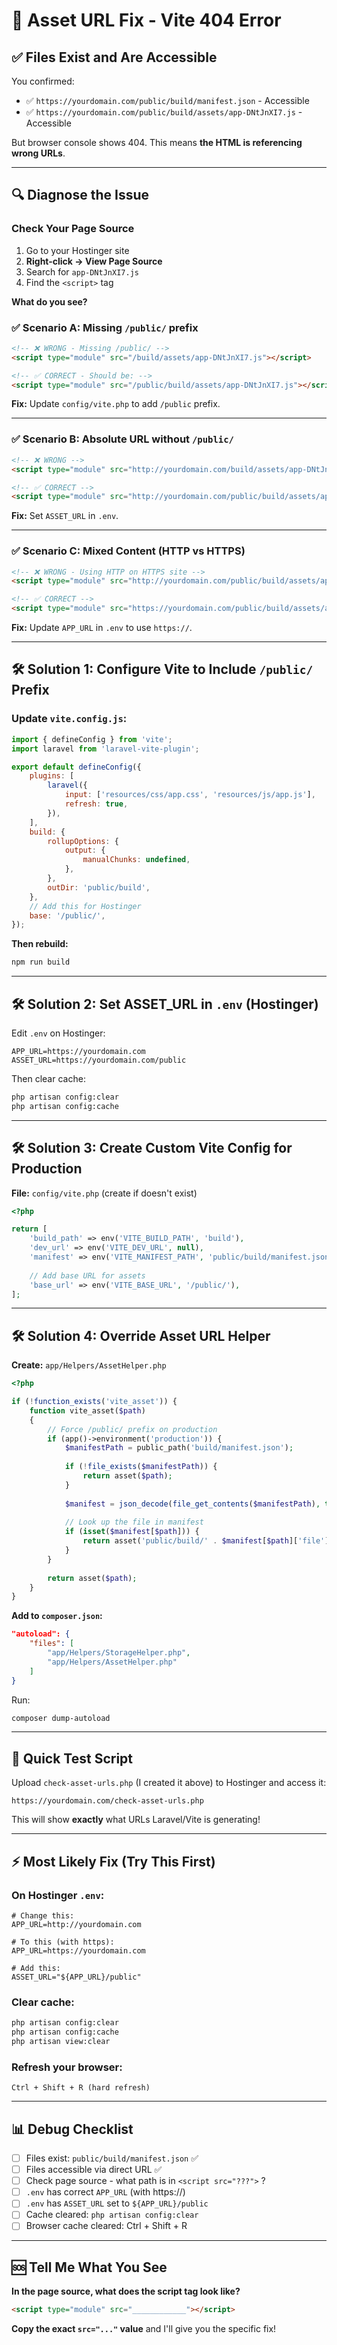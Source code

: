 # 🔧 Asset URL Fix - Vite 404 Error

## ✅ Files Exist and Are Accessible

You confirmed:
- ✅ `https://yourdomain.com/public/build/manifest.json` - Accessible
- ✅ `https://yourdomain.com/public/build/assets/app-DNtJnXI7.js` - Accessible

But browser console shows 404. This means **the HTML is referencing wrong URLs**.

---

## 🔍 Diagnose the Issue

### Check Your Page Source

1. Go to your Hostinger site
2. **Right-click → View Page Source**
3. Search for `app-DNtJnXI7.js`
4. Find the `<script>` tag

**What do you see?**

### ✅ Scenario A: Missing `/public/` prefix

```html
<!-- ❌ WRONG - Missing /public/ -->
<script type="module" src="/build/assets/app-DNtJnXI7.js"></script>

<!-- ✅ CORRECT - Should be: -->
<script type="module" src="/public/build/assets/app-DNtJnXI7.js"></script>
```

**Fix:** Update `config/vite.php` to add `/public` prefix.

---

### ✅ Scenario B: Absolute URL without `/public/`

```html
<!-- ❌ WRONG -->
<script type="module" src="http://yourdomain.com/build/assets/app-DNtJnXI7.js"></script>

<!-- ✅ CORRECT -->
<script type="module" src="http://yourdomain.com/public/build/assets/app-DNtJnXI7.js"></script>
```

**Fix:** Set `ASSET_URL` in `.env`.

---

### ✅ Scenario C: Mixed Content (HTTP vs HTTPS)

```html
<!-- ❌ WRONG - Using HTTP on HTTPS site -->
<script type="module" src="http://yourdomain.com/public/build/assets/app-DNtJnXI7.js"></script>

<!-- ✅ CORRECT -->
<script type="module" src="https://yourdomain.com/public/build/assets/app-DNtJnXI7.js"></script>
```

**Fix:** Update `APP_URL` in `.env` to use `https://`.

---

## 🛠️ Solution 1: Configure Vite to Include `/public/` Prefix

### Update `vite.config.js`:

```javascript
import { defineConfig } from 'vite';
import laravel from 'laravel-vite-plugin';

export default defineConfig({
    plugins: [
        laravel({
            input: ['resources/css/app.css', 'resources/js/app.js'],
            refresh: true,
        }),
    ],
    build: {
        rollupOptions: {
            output: {
                manualChunks: undefined,
            },
        },
        outDir: 'public/build',
    },
    // Add this for Hostinger
    base: '/public/',
});
```

**Then rebuild:**
```bash
npm run build
```

---

## 🛠️ Solution 2: Set ASSET_URL in `.env` (Hostinger)

Edit `.env` on Hostinger:

```env
APP_URL=https://yourdomain.com
ASSET_URL=https://yourdomain.com/public
```

Then clear cache:
```bash
php artisan config:clear
php artisan config:cache
```

---

## 🛠️ Solution 3: Create Custom Vite Config for Production

**File:** `config/vite.php` (create if doesn't exist)

```php
<?php

return [
    'build_path' => env('VITE_BUILD_PATH', 'build'),
    'dev_url' => env('VITE_DEV_URL', null),
    'manifest' => env('VITE_MANIFEST_PATH', 'public/build/manifest.json'),
    
    // Add base URL for assets
    'base_url' => env('VITE_BASE_URL', '/public/'),
];
```

---

## 🛠️ Solution 4: Override Asset URL Helper

**Create:** `app/Helpers/AssetHelper.php`

```php
<?php

if (!function_exists('vite_asset')) {
    function vite_asset($path)
    {
        // Force /public/ prefix on production
        if (app()->environment('production')) {
            $manifestPath = public_path('build/manifest.json');
            
            if (!file_exists($manifestPath)) {
                return asset($path);
            }
            
            $manifest = json_decode(file_get_contents($manifestPath), true);
            
            // Look up the file in manifest
            if (isset($manifest[$path])) {
                return asset('public/build/' . $manifest[$path]['file']);
            }
        }
        
        return asset($path);
    }
}
```

**Add to `composer.json`:**

```json
"autoload": {
    "files": [
        "app/Helpers/StorageHelper.php",
        "app/Helpers/AssetHelper.php"
    ]
}
```

Run:
```bash
composer dump-autoload
```

---

## 🎯 Quick Test Script

Upload `check-asset-urls.php` (I created it above) to Hostinger and access it:

```
https://yourdomain.com/check-asset-urls.php
```

This will show **exactly** what URLs Laravel/Vite is generating!

---

## ⚡ Most Likely Fix (Try This First)

### On Hostinger `.env`:

```env
# Change this:
APP_URL=http://yourdomain.com

# To this (with https):
APP_URL=https://yourdomain.com

# Add this:
ASSET_URL="${APP_URL}/public"
```

### Clear cache:

```bash
php artisan config:clear
php artisan config:cache
php artisan view:clear
```

### Refresh your browser:

```
Ctrl + Shift + R (hard refresh)
```

---

## 📊 Debug Checklist

- [ ] Files exist: `public/build/manifest.json` ✅
- [ ] Files accessible via direct URL ✅
- [ ] Check page source - what path is in `<script src="???">` ?
- [ ] `.env` has correct `APP_URL` (with https://)
- [ ] `.env` has `ASSET_URL` set to `${APP_URL}/public`
- [ ] Cache cleared: `php artisan config:clear`
- [ ] Browser cache cleared: Ctrl + Shift + R

---

## 🆘 Tell Me What You See

**In the page source, what does the script tag look like?**

```html
<script type="module" src="____________"></script>
```

**Copy the exact `src="..."` value** and I'll give you the specific fix!

